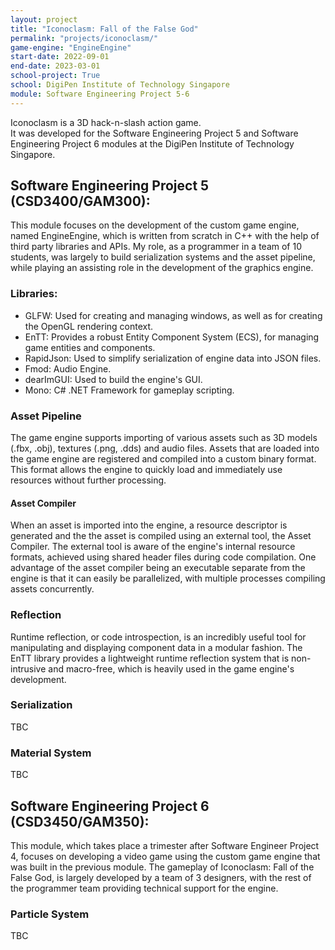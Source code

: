 ```yaml
---
layout: project
title: "Iconoclasm: Fall of the False God"
permalink: "projects/iconoclasm/"
game-engine: "EngineEngine"
start-date: 2022-09-01
end-date: 2023-03-01
school-project: True
school: DigiPen Institute of Technology Singapore
module: Software Engineering Project 5-6
---
```


Iconoclasm is a 3D hack-n-slash action game.<br>
It was developed for the Software Engineering Project 5 and Software Engineering Project 6 modules at the DigiPen Institute of Technology Singapore.

## Software Engineering Project 5 (CSD3400/GAM300):
This module focuses on the development of the custom game engine, named EngineEngine, which is written from scratch in C++ with the help of third party libraries and APIs.
My role, as a programmer in a team of 10 students, was largely to build serialization systems and the asset pipeline, while playing an assisting role in the development of the graphics engine.

### Libraries:
- GLFW: Used for creating and managing windows, as well as for creating the OpenGL rendering context.
- EnTT: Provides a robust Entity Component System (ECS), for managing game entities and components.
- RapidJson: Used to simplify serialization of engine data into JSON files.
- Fmod: Audio Engine.
- dearImGUI: Used to build the engine's GUI.
- Mono: C# .NET Framework for gameplay scripting.

### Asset Pipeline
The game engine supports importing of various assets such as 3D models (.fbx, .obj), textures (.png, .dds) and audio files.
Assets that are loaded into the game engine are registered and compiled into a custom binary format.
This format allows the engine to quickly load and immediately use resources without further processing.

#### Asset Compiler
When an asset is imported into the engine, a resource descriptor is generated and the the asset is compiled using an external tool, the Asset Compiler.
The external tool is aware of the engine's internal resource formats, achieved using shared header files during code compilation. 
One advantage of the asset compiler being an executable separate from the engine is that it can easily be parallelized, with multiple processes compiling assets concurrently.

### Reflection
Runtime reflection, or code introspection, is an incredibly useful tool for manipulating and displaying component data in a modular fashion.
The EnTT library provides a lightweight runtime reflection system that is non-intrusive and macro-free, which is heavily used in the game engine's development.

### Serialization
TBC

### Material System
TBC

## Software Engineering Project 6 (CSD3450/GAM350):
This module, which takes place a trimester after Software Engineer Project 4, focuses on developing a video game using the custom game engine that was built in the previous module.
The gameplay of Iconoclasm: Fall of the False God, is largely developed by a team of 3 designers, with the rest of the programmer team providing technical support for the engine.

### Particle System
TBC